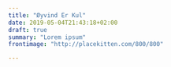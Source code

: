 ```yaml
---
title: "Øyvind Er Kul"
date: 2019-05-04T21:43:18+02:00
draft: true
summary: "Lorem ipsum"
frontimage: "http://placekitten.com/800/800"

---
```


